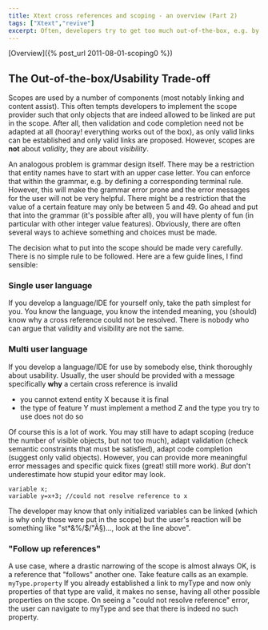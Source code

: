 ```yaml
---
title: Xtext cross references and scoping - an overview (Part 2)
tags: ["Xtext","revive"]
excerpt: Often, developers try to get too much out-of-the-box, e.g. by restricting the scope to objects for which linking would actually be valid from the language point of view. Here are some thoughts on that.
---
```

[Overview]({% post_url 2011-08-01-scoping0 %})

## The Out-of-the-box/Usability Trade-off

Scopes are used by a number of components (most notably linking and content assist). This often tempts developers to implement the scope provider such that only objects that are indeed allowed to be linked are put in the scope. After all, then validation and code completion need not be adapted at all (hooray! everything works out of the box), as only valid links can be established and only valid links are proposed. However, scopes are **not** about *validity*, they are about *visibility*.

An analogous problem is grammar design itself. There may be a restriction that entity names have to start with an upper case letter. You can enforce that within the grammar, e.g. by defining a corresponding terminal rule. However, this will make the grammar error prone and the error messages for the user will not be very helpful. There might be a restriction that the value of a certain feature may only be between 5 and 49. Go ahead and put that into the grammar (it's possible after all), you will have plenty of fun (in particular with other integer value features). Obviously, there are often several ways to achieve something and choices must be made.

The decision what to put into the scope should be made very carefully. There is no simple rule to be followed. Here are a few guide lines, I find sensible:

### Single user language
If you develop a language/IDE for yourself only, take the path simplest for you. You know the language, you know the intended meaning, you (should) know why a cross reference could not be resolved. There is nobody who can argue that validity and visibility are not the same.

### Multi user language
If you develop a language/IDE for use by somebody else, think thoroughly about usability. Usually, the user should be provided with a message specifically **why** a certain cross reference is invalid 

* you cannot extend entity X because it is final
* the type of feature Y must implement a method Z and the type you try to use does not do so

Of course this is a lot of work. You may still have to adapt scoping (reduce the number of visible objects, but not too much), adapt validation (check semantic constraints that must be satisfied), adapt code completion (suggest only valid objects). However, you can provide more meaningful error messages and specific quick fixes (great! still more work). *But* don't underestimate how stupid your editor may look.

```
variable x;
variable y=x+3; //could not resolve reference to x
```

The developer may know that only initialized variables can be linked (which is why only those were put in the scope) but the user's reaction will be something like "st*&amp;%/$/"Â§)..., look at the line above".

### "Follow up references"
A use case, where a drastic narrowing of the scope is almost always OK, is a reference that "follows" another one. Take feature calls as an example. `myType.property`
If you already established a link to myType and now only properties of that type are valid, it makes no sense, having all other possible properties on the scope. On seeing a "could not resolve reference" error, the user can navigate to myType and see that there is indeed no such property.